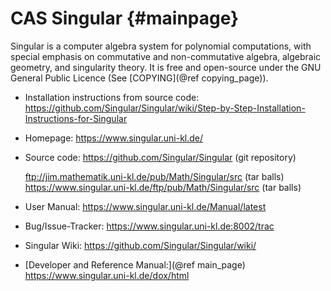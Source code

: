 CAS Singular    {#mainpage}
============

Singular is a computer algebra system for polynomial computations, with
special emphasis on commutative and non-commutative algebra, algebraic
geometry, and singularity theory. It is free and open-source under the
GNU General Public Licence (See [COPYING](@ref copying_page)).

* Installation instructions from source code:
    <https://github.com/Singular/Singular/wiki/Step-by-Step-Installation-Instructions-for-Singular>

* Homepage:
    <https://www.singular.uni-kl.de/>

* Source code:
    <https://github.com/Singular/Singular> (git repository)

    <ftp://jim.mathematik.uni-kl.de/pub/Math/Singular/src> (tar balls)
    <https://www.singular.uni-kl.de/ftp/pub/Math/Singular/src> (tar balls)

* User Manual:
    <https://www.singular.uni-kl.de/Manual/latest>

* Bug/Issue-Tracker:
    <https://www.singular.uni-kl.de:8002/trac>

* Singular Wiki:
    <https://github.com/Singular/Singular/wiki/>

* [Developer and Reference Manual:](@ref main_page)
   <https://www.singular.uni-kl.de/dox/html>

